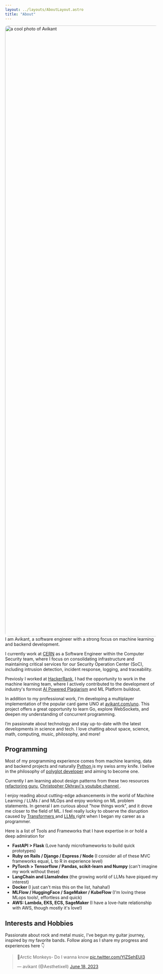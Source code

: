 ```yaml
---
layout: ../layouts/AboutLayout.astro
title: "About"
---
```

<img
  alt="a cool photo of Avikant"
  src="/assets/avikant.jpg"
  style="background: url(/assets/avikant.jpg) 100% / cover;
  border-radius: 10px;
      width:2000px;"
/>
I am Avikant, a software engineer with a strong focus on machine learning and backend development.

I currently work at <a href="https://en.wikipedia.org/wiki/CERN">CERN</a> as a Software Engineer within the Computer Security team, where I focus on consolidating infrastructure and maintaining critical services for our Security Operation Center (SoC), including intrusion detection, incident response, logging, and traceability.

Previosly I worked at <a href="https://www.hackerrank.com">HackerRank</a>, I had the opportunity to work in the machine learning team, where I actively contributed to the development of industry's formost <a href="https://www.hackerrank.com/features/plagiarism-detection/">AI Powered Plagiarism</a> and ML Platform buildout.

In addition to my professional work, I’m developing a multiplayer implementation of the popular card game UNO at <a href="https://avikant.com/uno">avikant.com/uno</a>. This project offers a great opportunity to learn Go, explore WebSockets, and deepen my understanding of concurrent programming.

I’m passionate about technology and stay up-to-date with the latest developments in science and tech. I love chatting about space, science, math, computing, music, philosophy, and more!


## Programming

Most of my programming experience comes from machine learning, data and backend projects and naturally <a href="https://www.python.org/"> Python </a> is my swiss army knife.
I belive in the philosophy of <a href="https://www.thepolyglotdeveloper.com/">polyglot developer</a> and aiming to become one.

Currently I am learning about design patterns from these two resources <a href="https://refactoring.guru/"> refactoring guru</a>, <a href="https://www.youtube.com/watch?v=v9ejT8FO-7I&list=PLrhzvIcii6GNjpARdnO4ueTUAVR9eMBpc"> Christopher Okhravi's youtube channel </a>.

I enjoy reading about cutting-edge advancements in the world of Machine Learning / LLMs / and MLOps and enjoy working on ML problem statements. In general I am curious about "how things work", and it drove me closer to the field of ML. I feel really lucky to observe the disruption caused by <a href="https://en.wikipedia.org/wiki/Transformer_(machine_learning_model)"> Transformers </a> and <a href="https://en.wikipedia.org/wiki/Large_language_model"> LLMs </a> right when I began my career as a programmer.

Here is a list of Tools and Frameworks that I have expertise in or hold a deep admiration for

- <b>FastAPI > Flask </b> (Love handy microframeworks to build quick prototypes)
- <b>Ruby on Rails / Django / Express / Node </b>(I consider all of these MVC frameworks equal, L to R in experience level)
- <b>PyTorch > Tensorflow / Pandas, scikit-learn and Numpy </b>(can't imagine my work without these)
- <b>LangChain and LlamaIndex </b>(the growing world of LLMs have piqued my interest)
- <b>Docker </b>(I just can't miss this on the list, hahaha!)
- <b>MLFlow / HuggingFace / SageMaker / KubeFlow </b>(I'm loving these MLops tools!, effortless and quick)
- <b>AWS: Lambda, EKS, ECS, SageMaker </b>(I have a love-hate relationship with AWS, though mostly it's love!)

## Interests and Hobbies

Passionate about rock and metal music, I've begun my guitar journey, inspired by my favorite bands. Follow along as I share my progress and experiences here 👇
<blockquote class="twitter-tweet"><p lang="en" dir="ltr">🎸Arctic Monkeys- Do I wanna know <a href="https://t.co/YlZSehEUl3">pic.twitter.com/YlZSehEUl3</a></p>&mdash; avikant (@Aesthetixell) <a href="https://twitter.com/Aesthetixell/status/1670508354219954176?ref_src=twsrc%5Etfw">June 18, 2023</a></blockquote> <script async src="https://platform.twitter.com/widgets.js" charset="utf-8"></script>
